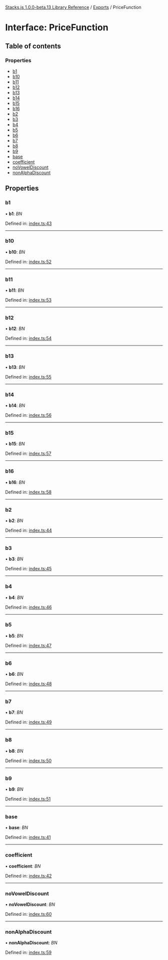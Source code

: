 [Stacks.js 1.0.0-beta.13 Library Reference](../README.md) / [Exports](../modules.md) / PriceFunction

# Interface: PriceFunction

## Table of contents

### Properties

- [b1](pricefunction.md#b1)
- [b10](pricefunction.md#b10)
- [b11](pricefunction.md#b11)
- [b12](pricefunction.md#b12)
- [b13](pricefunction.md#b13)
- [b14](pricefunction.md#b14)
- [b15](pricefunction.md#b15)
- [b16](pricefunction.md#b16)
- [b2](pricefunction.md#b2)
- [b3](pricefunction.md#b3)
- [b4](pricefunction.md#b4)
- [b5](pricefunction.md#b5)
- [b6](pricefunction.md#b6)
- [b7](pricefunction.md#b7)
- [b8](pricefunction.md#b8)
- [b9](pricefunction.md#b9)
- [base](pricefunction.md#base)
- [coefficient](pricefunction.md#coefficient)
- [noVowelDiscount](pricefunction.md#novoweldiscount)
- [nonAlphaDiscount](pricefunction.md#nonalphadiscount)

## Properties

### b1

• **b1**: *BN*

Defined in: [index.ts:43](https://github.com/blockstack/stacks.js/blob/master/packages/bns/src/index.ts#L43)

___

### b10

• **b10**: *BN*

Defined in: [index.ts:52](https://github.com/blockstack/stacks.js/blob/master/packages/bns/src/index.ts#L52)

___

### b11

• **b11**: *BN*

Defined in: [index.ts:53](https://github.com/blockstack/stacks.js/blob/master/packages/bns/src/index.ts#L53)

___

### b12

• **b12**: *BN*

Defined in: [index.ts:54](https://github.com/blockstack/stacks.js/blob/master/packages/bns/src/index.ts#L54)

___

### b13

• **b13**: *BN*

Defined in: [index.ts:55](https://github.com/blockstack/stacks.js/blob/master/packages/bns/src/index.ts#L55)

___

### b14

• **b14**: *BN*

Defined in: [index.ts:56](https://github.com/blockstack/stacks.js/blob/master/packages/bns/src/index.ts#L56)

___

### b15

• **b15**: *BN*

Defined in: [index.ts:57](https://github.com/blockstack/stacks.js/blob/master/packages/bns/src/index.ts#L57)

___

### b16

• **b16**: *BN*

Defined in: [index.ts:58](https://github.com/blockstack/stacks.js/blob/master/packages/bns/src/index.ts#L58)

___

### b2

• **b2**: *BN*

Defined in: [index.ts:44](https://github.com/blockstack/stacks.js/blob/master/packages/bns/src/index.ts#L44)

___

### b3

• **b3**: *BN*

Defined in: [index.ts:45](https://github.com/blockstack/stacks.js/blob/master/packages/bns/src/index.ts#L45)

___

### b4

• **b4**: *BN*

Defined in: [index.ts:46](https://github.com/blockstack/stacks.js/blob/master/packages/bns/src/index.ts#L46)

___

### b5

• **b5**: *BN*

Defined in: [index.ts:47](https://github.com/blockstack/stacks.js/blob/master/packages/bns/src/index.ts#L47)

___

### b6

• **b6**: *BN*

Defined in: [index.ts:48](https://github.com/blockstack/stacks.js/blob/master/packages/bns/src/index.ts#L48)

___

### b7

• **b7**: *BN*

Defined in: [index.ts:49](https://github.com/blockstack/stacks.js/blob/master/packages/bns/src/index.ts#L49)

___

### b8

• **b8**: *BN*

Defined in: [index.ts:50](https://github.com/blockstack/stacks.js/blob/master/packages/bns/src/index.ts#L50)

___

### b9

• **b9**: *BN*

Defined in: [index.ts:51](https://github.com/blockstack/stacks.js/blob/master/packages/bns/src/index.ts#L51)

___

### base

• **base**: *BN*

Defined in: [index.ts:41](https://github.com/blockstack/stacks.js/blob/master/packages/bns/src/index.ts#L41)

___

### coefficient

• **coefficient**: *BN*

Defined in: [index.ts:42](https://github.com/blockstack/stacks.js/blob/master/packages/bns/src/index.ts#L42)

___

### noVowelDiscount

• **noVowelDiscount**: *BN*

Defined in: [index.ts:60](https://github.com/blockstack/stacks.js/blob/master/packages/bns/src/index.ts#L60)

___

### nonAlphaDiscount

• **nonAlphaDiscount**: *BN*

Defined in: [index.ts:59](https://github.com/blockstack/stacks.js/blob/master/packages/bns/src/index.ts#L59)
